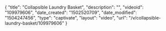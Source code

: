 {
    "title": "Collapsible Laundry Basket",
    "description": "",
    "videoid": "109979606",
    "date_created": "1502520709",
    "date_modified": "1504247456",
    "type": "captivate",
    "layout": "video",
    "url": "\/v\/collapsible-laundry-basket\/109979606"
}